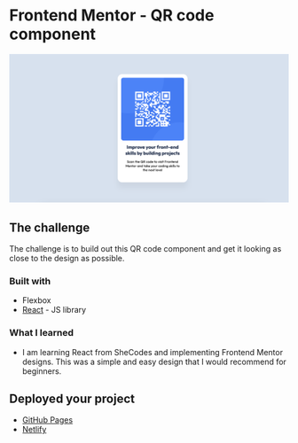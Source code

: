 # Frontend Mentor - QR code component

![Design preview for the QR code component coding challenge](./src/assets/Preview.png)

## The challenge

The challenge is to build out this QR code component and get it looking as close to the design as possible.

### Built with

- Flexbox
- [React](https://reactjs.org/) - JS library

### What I learned

- I am learning React from SheCodes and implementing Frontend Mentor designs. This was a simple and easy design that I would recommend for beginners.

## Deployed your project

- [GitHub Pages](https://github.com/MundiaNderi/QR-code-component)
- [Netlify](https://steady-tulumba-cc37f9.netlify.app)
